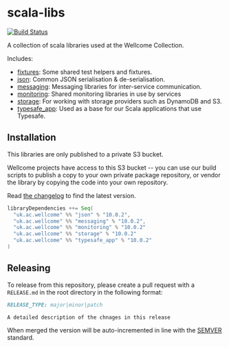 # scala-libs

[![Build Status](https://travis-ci.org/wellcomecollection/scala-libs.svg?branch=master)](https://travis-ci.org/wellcomecollection/scala-libs)



A collection of scala libraries used at the Wellcome Collection.

Includes:
- [fixtures](fixtures/README.md): Some shared test helpers and fixtures.
- [json](json/README.md): 
Common JSON serialisation & de-serialisation.
- [messaging](messaging/README.md): Messaging libraries for inter-service communication.
- [monitoring](monitoring/README.md): Shared monitoring libraries in use by services
- [storage](monitoring/README.md): For working with storage providers such as DynamoDB and S3.
- [typesafe_app](typesafe_app/README.md): Used as a base for our Scala applications that use Typesafe.

## Installation

This libraries are only published to a private S3 bucket.

Wellcome projects have access to this S3 bucket -- you can use our build
scripts to publish a copy to your own private package repository, or vendor
the library by copying the code into your own repository.

Read [the changelog](CHANGELOG.md) to find the latest version.

```scala
libraryDependencies ++= Seq(
  "uk.ac.wellcome" %% "json" % "10.0.2",
  "uk.ac.wellcome" %% "messaging" % "10.0.2",
  "uk.ac.wellcome" %% "monitoring" % "10.0.2"
  "uk.ac.wellcome" %% "storage" % "10.0.2"
  "uk.ac.wellcome" %% "typesafe_app" % "10.0.2"
)
```

## Releasing

To release from this repository, please create a pull request with a `RELEASE.md` in the root directory in the following format:

```md
RELEASE_TYPE: major|minor|patch

A detailed description of the chnages in this release
```

When merged the version will be auto-incremented in line with the [SEMVER](https://semver.org/) standard.
